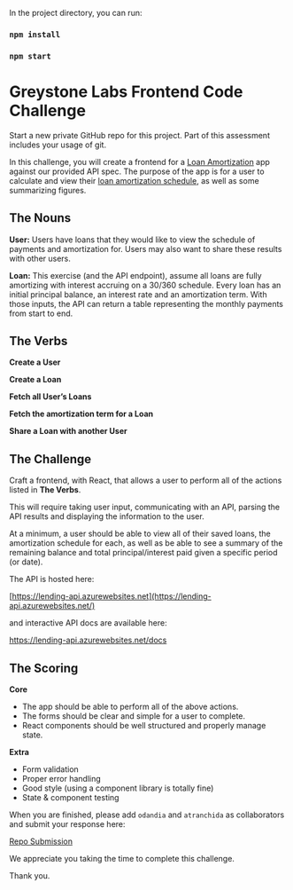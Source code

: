 In the project directory, you can run:

### `npm install`
### `npm start`


# Greystone Labs Frontend Code Challenge

Start a new private GitHub repo for this project. Part of this assessment includes your usage of git.

In this challenge, you will create a frontend for a [Loan Amortization](https://www.investopedia.com/terms/a/amortization.asp) app against our provided API spec. The purpose of the app is for a user to calculate and view their [loan amortization schedule](https://www.investopedia.com/thmb/FE1dtCb5tV4xsLYQ_a-KDqn-lzM=/750x0/filters:no_upscale():max_bytes(150000):strip_icc():format(webp)/dotdash_Final_Amortized_Loan_Oct_2020-01-3a606fa9285943098248ac92e8d03b40.jpg), as well as some summarizing figures. 

## The Nouns

****User:**** Users have loans that they would like to view the schedule of payments and amortization for. Users may also want to share these results with other users.

**********Loan:********** This exercise (and the API endpoint), assume all loans are fully amortizing with interest accruing on a 30/360 schedule. Every loan has an initial principal balance, an interest rate and an amortization term. With those inputs, the API can return a table representing the monthly payments from start to end.

## The Verbs

**************Create a User**************

**Create a Loan**

**********************************************Fetch all User’s Loans**********************************************

**Fetch the amortization term for a Loan**

************************Share a Loan with another User************************

## The Challenge

Craft a frontend, with React, that allows a user to perform all of the actions listed in **The Verbs**. 

This will require taking user input, communicating with an API, parsing the API results and displaying the information to the user.

At a minimum, a user should be able to view all of their saved loans, the amortization schedule for each, as well as be able to see a summary of the remaining balance and total principal/interest paid given a specific period (or date). 

The API is hosted here:

[https://lending-api.azurewebsites.net](https://lending-api.azurewebsites.net/)

and interactive API docs are available here:

https://lending-api.azurewebsites.net/docs

## **********************The Scoring**********************

********Core********

- The app should be able to perform all of the above actions.
- The forms should be clear and simple for a user to complete.
- React components should be well structured and properly manage state.

**********Extra**********

- Form validation
- Proper error handling
- Good style (using a component library is totally fine)
- State & component testing

When you are finished, please add `odandia` and `atranchida` as collaborators and submit your response here:

[Repo Submission](https://docs.google.com/forms/d/1KI8GQ3NpPT2qYyKE2DEo9L4JMCI-xuDN5uTdsqTc-2k/viewform)

We appreciate you taking the time to complete this challenge.

Thank you.
